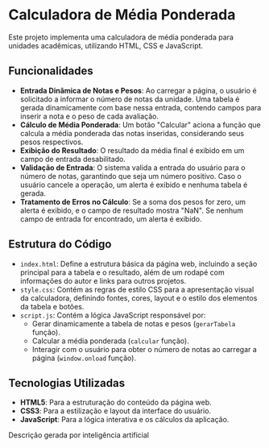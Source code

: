 # Calculadora de Média Ponderada

Este projeto implementa uma calculadora de média ponderada para unidades acadêmicas, utilizando HTML, CSS e JavaScript.

## Funcionalidades

* **Entrada Dinâmica de Notas e Pesos**: Ao carregar a página, o usuário é solicitado a informar o número de notas da unidade. Uma tabela é gerada dinamicamente com base nessa entrada, contendo campos para inserir a nota e o peso de cada avaliação.
* **Cálculo de Média Ponderada**: Um botão "Calcular" aciona a função que calcula a média ponderada das notas inseridas, considerando seus pesos respectivos.
* **Exibição do Resultado**: O resultado da média final é exibido em um campo de entrada desabilitado.
* **Validação de Entrada**: O sistema valida a entrada do usuário para o número de notas, garantindo que seja um número positivo. Caso o usuário cancele a operação, um alerta é exibido e nenhuma tabela é gerada.
* **Tratamento de Erros no Cálculo**: Se a soma dos pesos for zero, um alerta é exibido, e o campo de resultado mostra "NaN". Se nenhum campo de entrada for encontrado, um alerta é exibido.

## Estrutura do Código

* `index.html`: Define a estrutura básica da página web, incluindo a seção principal para a tabela e o resultado, além de um rodapé com informações do autor e links para outros projetos.
* `style.css`: Contém as regras de estilo CSS para a apresentação visual da calculadora, definindo fontes, cores, layout e o estilo dos elementos da tabela e botões.
* `script.js`: Contém a lógica JavaScript responsável por:
    * Gerar dinamicamente a tabela de notas e pesos (`gerarTabela` função).
    * Calcular a média ponderada (`calcular` função).
    * Interagir com o usuário para obter o número de notas ao carregar a página (`window.onload` função).

## Tecnologias Utilizadas

* **HTML5**: Para a estruturação do conteúdo da página web.
* **CSS3**: Para a estilização e layout da interface do usuário.
* **JavaScript**: Para a lógica interativa e os cálculos da aplicação.

Descrição gerada por inteligência artificial
